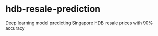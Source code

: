# hdb-resale-prediction
Deep learning model predicting Singapore HDB resale prices with 90% accuracy
